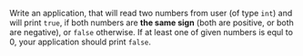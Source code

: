 Write an application, that will read two numbers from user (of type `int`) and will print `true`, if both numbers are **the same sign** (both are positive, or both are negative), or `false` otherwise. If at least one of given numbers is equl to 0, your application should print `false`.
